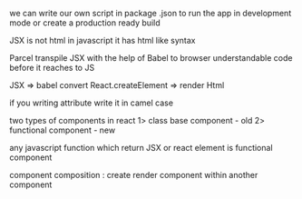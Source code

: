 we can write our own script in package .json to run the app in development mode or create a production ready build 

JSX is not html in javascript it has html like syntax

Parcel transpile JSX with the help of Babel to browser understandable code before it reaches to JS

JSX => babel convert React.createElement => render Html

if you writing attribute write it in camel case

two types of components in react 1> class base component - old 2> functional component - new

any javascript function which return JSX or react element is functional component

component composition : create render component within another component